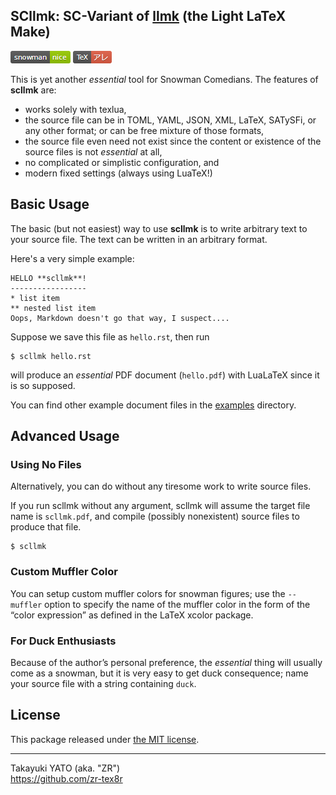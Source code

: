SCllmk: SC-Variant of [llmk] (the Light LaTeX Make)
---------------------------------------------------

[llmk]: https://github.com/wtsnjp/llmk

![Snowman Status](https://raw.githubusercontent.com/zr-tex8r/scllmk/badge/snowman-nice-green.png)
![TeX Status](https://raw.githubusercontent.com/zr-tex8r/scllmk/badge/TeX-are-red.png)

This is yet another *essential* tool for Snowman Comedians. The features of **scllmk** are:

* works solely with texlua,
* the source file can be in TOML, YAML, JSON, XML, LaTeX, SATySFi, or
  any other format; or can be free mixture of those formats,
* the source file even need not exist since the content or existence of the
  source files is not *essential* at all,
* no complicated or simplistic configuration, and
* modern fixed settings (always using LuaTeX!)


## Basic Usage

The basic (but not easiest) way to use **scllmk** is to write arbitrary text to your source file. The text can be written in an arbitrary format.

Here's a very simple example:

    HELLO **scllmk**!
    -----------------
    * list item
    ** nested list item
    Oops, Markdown doesn't go that way, I suspect....

Suppose we save this file as `hello.rst`, then run

    $ scllmk hello.rst

will produce an *essential* PDF document (`hello.pdf`) with LuaLaTeX since it is so supposed.

You can find other example document files in the [examples](./examples) directory.

## Advanced Usage

### Using No Files

Alternatively, you can do without any tiresome work to write source files.

If you run scllmk without any argument, scllmk will assume the target file name is `scllmk.pdf`, and compile (possibly nonexistent) source files to produce that file.

    $ scllmk

### Custom Muffler Color

You can setup custom muffler colors for snowman figures; use the `--muffler` option to specify the name of the muffler color in the form of the “color expression” as defined in the LaTeX xcolor package.

### For Duck Enthusiasts

Because of the author’s personal preference, the *essential* thing will usually come as a snowman, but it is very easy to get duck consequence; name your source file with a string containing `duck`.

## License

This package released under [the MIT license](./LICENSE).

--------------------
Takayuki YATO (aka. "ZR")  
https://github.com/zr-tex8r
